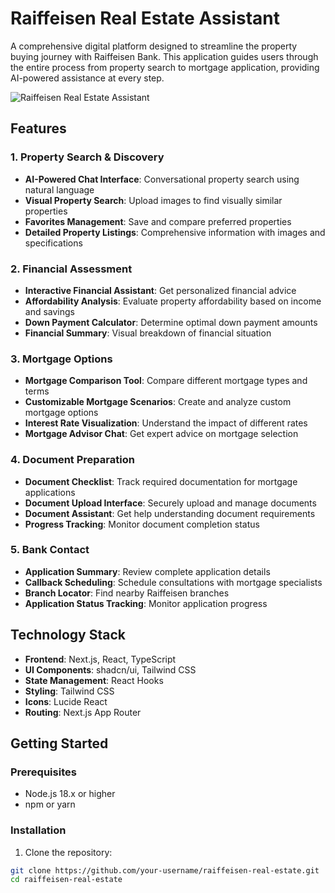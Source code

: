 # Raiffeisen Real Estate Assistant

A comprehensive digital platform designed to streamline the property buying journey with Raiffeisen Bank. This application guides users through the entire process from property search to mortgage application, providing AI-powered assistance at every step.

![Raiffeisen Real Estate Assistant](https://media2.homegate.ch/f_auto/t_web_dp_small/listings/v2/g014/4002077433/image/af646d4e45539379f6dd2ab6a5479f91.jpg)

## Features

### 1. Property Search & Discovery
- **AI-Powered Chat Interface**: Conversational property search using natural language
- **Visual Property Search**: Upload images to find visually similar properties
- **Favorites Management**: Save and compare preferred properties
- **Detailed Property Listings**: Comprehensive information with images and specifications

### 2. Financial Assessment
- **Interactive Financial Assistant**: Get personalized financial advice
- **Affordability Analysis**: Evaluate property affordability based on income and savings
- **Down Payment Calculator**: Determine optimal down payment amounts
- **Financial Summary**: Visual breakdown of financial situation

### 3. Mortgage Options
- **Mortgage Comparison Tool**: Compare different mortgage types and terms
- **Customizable Mortgage Scenarios**: Create and analyze custom mortgage options
- **Interest Rate Visualization**: Understand the impact of different rates
- **Mortgage Advisor Chat**: Get expert advice on mortgage selection

### 4. Document Preparation
- **Document Checklist**: Track required documentation for mortgage applications
- **Document Upload Interface**: Securely upload and manage documents
- **Document Assistant**: Get help understanding document requirements
- **Progress Tracking**: Monitor document completion status

### 5. Bank Contact
- **Application Summary**: Review complete application details
- **Callback Scheduling**: Schedule consultations with mortgage specialists
- **Branch Locator**: Find nearby Raiffeisen branches
- **Application Status Tracking**: Monitor application progress

## Technology Stack

- **Frontend**: Next.js, React, TypeScript
- **UI Components**: shadcn/ui, Tailwind CSS
- **State Management**: React Hooks
- **Styling**: Tailwind CSS
- **Icons**: Lucide React
- **Routing**: Next.js App Router

## Getting Started

### Prerequisites

- Node.js 18.x or higher
- npm or yarn

### Installation

1. Clone the repository:
```bash
git clone https://github.com/your-username/raiffeisen-real-estate.git
cd raiffeisen-real-estate